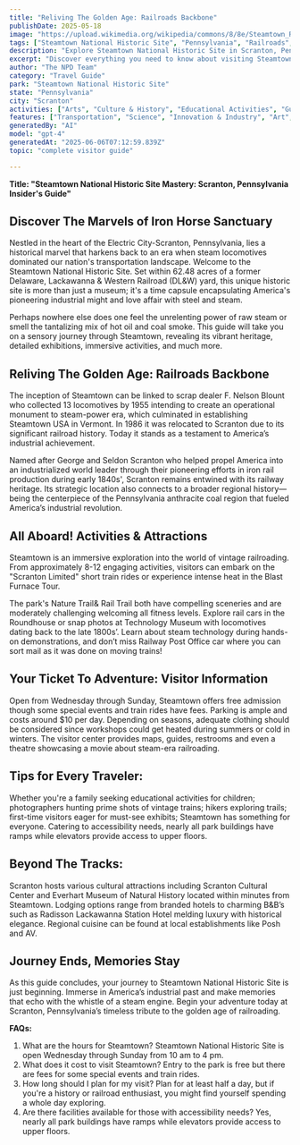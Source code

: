 ```yaml
---
title: "Reliving The Golden Age: Railroads Backbone"
publishDate: 2025-05-18
image: "https://upload.wikimedia.org/wikipedia/commons/8/8e/Steamtown_Roundhouse.jpg"
tags: ["Steamtown National Historic Site", "Pennsylvania", "Railroads", "History", "Activities"]
description: "Explore Steamtown National Historic Site in Scranton, Pennsylvania with our comprehensive visitor guide featuring activities, tips, and local insights."
excerpt: "Discover everything you need to know about visiting Steamtown National Historic Site in Scranton, Pennsylvania."
author: "The NPD Team"
category: "Travel Guide"
park: "Steamtown National Historic Site"
state: "Pennsylvania"
city: "Scranton"
activities: ["Arts", "Culture & History", "Educational Activities", "Guided & Self-Guided Tours"]
features: ["Transportation", "Science", "Innovation & Industry", "Art", "Music & Literature"]
generatedBy: "AI"
model: "gpt-4"
generatedAt: "2025-06-06T07:12:59.839Z"
topic: "complete visitor guide"

---
```


**Title: "Steamtown National Historic Site Mastery: Scranton, Pennsylvania Insider's Guide"**

## Discover The Marvels of Iron Horse Sanctuary 
Nestled in the heart of the Electric City-Scranton, Pennsylvania, lies a historical marvel that harkens back to an era when steam locomotives dominated our nation's transportation landscape. Welcome to the Steamtown National Historic Site. Set within 62.48 acres of a former Delaware, Lackawanna & Western Railroad (DL&W) yard, this unique historic site is more than just a museum; it's a time capsule encapsulating America's pioneering industrial might and love affair with steel and steam. 

Perhaps nowhere else does one feel the unrelenting power of raw steam or smell the tantalizing mix of hot oil and coal smoke. This guide will take you on a sensory journey through Steamtown, revealing its vibrant heritage, detailed exhibitions, immersive activities, and much more.

## Reliving The Golden Age: Railroads Backbone
The inception of Steamtown can be linked to scrap dealer F. Nelson Blount who collected 13 locomotives by 1955 intending to create an operational monument to steam-power era, which culminated in establishing Steamtown USA in Vermont. In 1986 it was relocated to Scranton due to its significant railroad history. Today it stands as a testament to America’s industrial achievement.

Named after George and Seldon Scranton who helped propel America into an industrialized world leader through their pioneering efforts in iron rail production during early 1840s', Scranton remains entwined with its railway heritage. Its strategic location also connects to a broader regional history—being the centerpiece of the Pennsylvania anthracite coal region that fueled America’s industrial revolution.

## All Aboard! Activities & Attractions
Steamtown is an immersive exploration into the world of vintage railroading. From approximately 8-12 engaging activities, visitors can embark on the "Scranton Limited" short train rides or experience intense heat in the Blast Furnace Tour. 

The park's Nature Trail& Rail Trail both have compelling sceneries and are moderately challenging welcoming all fitness levels. Explore rail cars in the Roundhouse or snap photos at Technology Museum with locomotives dating back to the late 1800s’. Learn about steam technology during hands-on demonstrations, and don’t miss Railway Post Office car where you can sort mail as it was done on moving trains!

## Your Ticket To Adventure: Visitor Information
Open from Wednesday through Sunday, Steamtown offers free admission though some special events and train rides have fees. Parking is ample and costs around $10 per day. Depending on seasons, adequate clothing should be considered since workshops could get heated during summers or cold in winters. The visitor center provides maps, guides, restrooms and even a theatre showcasing a movie about steam-era railroading.

## Tips for Every Traveler:
Whether you're a family seeking educational activities for children; photographers hunting prime shots of vintage trains; hikers exploring trails; first-time visitors eager for must-see exhibits; Steamtown has something for everyone.
Catering to accessibility needs, nearly all park buildings have ramps while elevators provide access to upper floors.

## Beyond The Tracks:
Scranton hosts various cultural attractions including Scranton Cultural Center and Everhart Museum of Natural History located within minutes from Steamtown. Lodging options range from branded hotels to charming B&B’s such as Radisson Lackawanna Station Hotel melding luxury with historical elegance. Regional cuisine can be found at local establishments like Posh and AV.

## Journey Ends, Memories Stay
As this guide concludes, your journey to Steamtown National Historic Site is just beginning. Immerse in America’s industrial past and make memories that echo with the whistle of a steam engine. Begin your adventure today at Scranton, Pennsylvania’s timeless tribute to the golden age of railroading.

**FAQs:**
1. What are the hours for Steamtown? 
Steamtown National Historic Site is open Wednesday through Sunday from 10 am to 4 pm.
2. What does it cost to visit Steamtown?
Entry to the park is free but there are fees for some special events and train rides.
3. How long should I plan for my visit?
Plan for at least half a day, but if you're a history or railroad enthusiast, you might find yourself spending a whole day exploring.
4. Are there facilities available for those with accessibility needs?
Yes, nearly all park buildings have ramps while elevators provide access to upper floors.